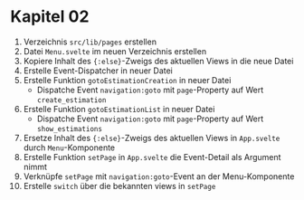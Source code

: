 # Kapitel 02

1. Verzeichnis `src/lib/pages` erstellen
2. Datei `Menu.svelte` im neuen Verzeichnis erstellen
3. Kopiere Inhalt des `{:else}`-Zweigs des aktuellen Views in die neue Datei
4. Erstelle Event-Dispatcher in neuer Datei
5. Erstelle Funktion `gotoEstimationCreation` in neuer Datei
   - Dispatche Event `navigation:goto` mit `page`-Property auf Wert `create_estimation`
6. Erstelle Funktion `gotoEstimationList` in neuer Datei
   - Dispatche Event `navigation:goto` mit `page`-Property auf Wert `show_estimations`
7. Ersetze Inhalt des `{:else}`-Zweigs des aktuellen Views in `App.svelte` durch `Menu`-Komponente
8. Erstelle Funktion `setPage` in `App.svelte` die Event-Detail als Argument nimmt
9. Verknüpfe `setPage` mit `navigation:goto`-Event an der Menu-Komponente
10. Erstelle `switch` über die bekannten views in `setPage`